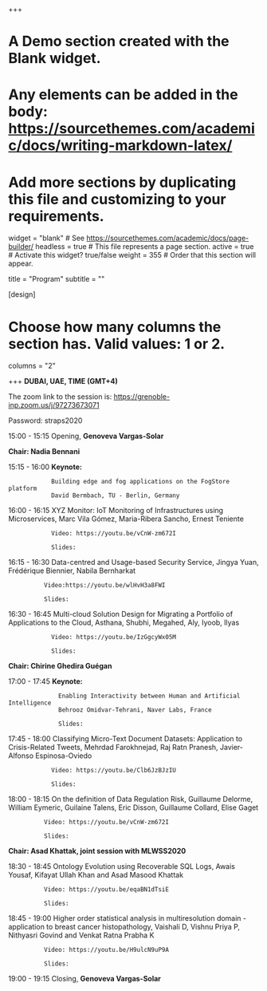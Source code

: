 +++
# A Demo section created with the Blank widget.
# Any elements can be added in the body: https://sourcethemes.com/academic/docs/writing-markdown-latex/
# Add more sections by duplicating this file and customizing to your requirements.

widget = "blank"  # See https://sourcethemes.com/academic/docs/page-builder/
headless = true  # This file represents a page section.
active = true  # Activate this widget? true/false
weight = 355  # Order that this section will appear.

title = "Program"
subtitle = ""

[design]
  # Choose how many columns the section has. Valid values: 1 or 2.
  columns = "2"

+++
**DUBAI, UAE, TIME (GMT+4)**

The zoom link to the session is: https://grenoble-inp.zoom.us/j/97273673071 

Password: straps2020 

15:00 - 15:15 	Opening,  **Genoveva Vargas-Solar**

**Chair: Nadia Bennani**

15:15 - 16:00 	**Keynote:** 

                Building edge and fog applications on the FogStore platform
                David Bermbach, TU - Berlin, Germany

16:00 - 16:15 	XYZ Monitor: IoT Monitoring of Infrastructures using Microservices, Marc Vila Gómez, Maria-Ribera Sancho, Ernest Teniente
                
                Video: https://youtu.be/vCnW-zm672I
                
                Slides:

16:15 - 16:30	Data-centred and Usage-based Security Service, Jingya Yuan, Frédérique Biennier, Nabila Bernharkat
              
              Video:https://youtu.be/wlHvH3a8FWI
              
              Slides: 

16:30 - 16:45   Multi-cloud Solution Design for Migrating a Portfolio of Applications to the Cloud, Asthana, Shubhi, Megahed, Aly, Iyoob, Ilyas
                
                Video: https://youtu.be/IzGgcyWx05M
                
                Slides:

**Chair: Chirine Ghedira Guégan**

17:00 - 17:45	   **Keynote:**

                  Enabling Interactivity between Human and Artificial Intelligence
                  Behrooz Omidvar-Tehrani, Naver Labs, France 
                  
                  Slides: 

17:45 - 18:00 	Classifying Micro-Text Document Datasets: Application to Crisis-Related Tweets, Mehrdad Farokhnejad, Raj Ratn Pranesh, Javier-Alfonso Espinosa-Oviedo
                
                Video: https://youtu.be/Clb6JzBJzIU
                
                Slides: 

18:00 - 18:15	On the definition of Data Regulation Risk, Guillaume Delorme, William Eymeric, Guilaine Talens, Eric Disson, Guillaume Collard, Elise Gaget
              
              Video: https://youtu.be/vCnW-zm672I
              
              Slides: 

**Chair: Asad Khattak, joint session with MLWSS2020**

18:30 - 18:45 Ontology Evolution using Recoverable SQL Logs, Awais Yousaf, Kifayat Ullah Khan and Asad Masood Khattak
              
              Video: https://youtu.be/eqaBN1dTsiE
              
              Slides:

18:45 - 19:00	Higher order statistical analysis in multiresolution domain -application to breast cancer histopathology, Vaishali D, Vishnu Priya P, Nithyasri Govind and Venkat Ratna Prabha K
              
              Video: https://youtu.be/H9ulcN9uP9A
              
              Slides:

19:00 - 19:15   Closing, **Genoveva Vargas-Solar**

